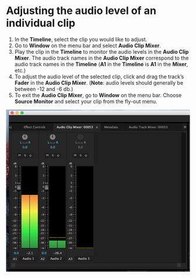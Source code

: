 # Adjusting the audio level of an individual clip

1. In the **Timeline**, select the clip you would like to adjust.
2. Go to **Window** on the menu bar and select **Audio Clip Mixer**.
3. Play the clip in the **Timeline** to monitor the audio levels in the **Audio Clip Mixer**. The audio track names in the **Audio Clip Mixer** correspond to the audio track names in the **Timeline** \(**A1** in the **Timeline** is **A1** in the **Mixer**, etc.\)
4. To adjust the audio level of the selected clip, click and drag the track’s **Fader** in the **Audio Clip Mixer**. \(**Note**: audio levels should generally be between -12 and -6 db.\)
5. To exit the **Audio Clip Mixer**, go to **Window** on the menu bar. Choose **Source Monitor** and select your clip from the fly-out menu.

![](/assets/audio-clip-mixer.png)

